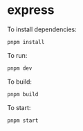 # express

To install dependencies:

```bash
pnpm install
```

To run:

```bash
pnpm dev
```

To build:

```bash
pnpm build
```

To start:

```bash
pnpm start
```
